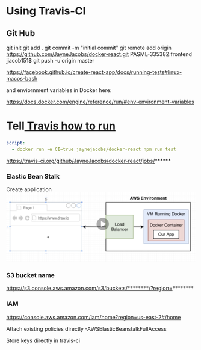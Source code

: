 # Using Travis-CI

## Git Hub
git init
git add .
git commit -m "initial commit"
 git remote add origin https://github.com/JayneJacobs/docker-react.git
PASML-335382:frontend jjacob151$ git push -u origin master


https://facebook.github.io/create-react-app/docs/running-tests#linux-macos-bash

and enviornment variables in Docker here:

https://docs.docker.com/engine/reference/run/#env-environment-variables

# Tell[ Travis how to run](.travis.yml)
```yaml
script:
  - docker run -e CI=true jaynejacobs/docker-react npm run test
  ```
https://travis-ci.org/github/JayneJacobs/docker-react/jobs/******


### Elastic Bean Stalk

Create application
![EB](AWSEB.png)

### S3 bucket name
https://s3.console.aws.amazon.com/s3/buckets/********/?region=********

### IAM

https://console.aws.amazon.com/iam/home?region=us-east-2#/home

Attach existing policies directly -AWSElasticBeanstalkFullAccess

Store keys directly in travis-ci



